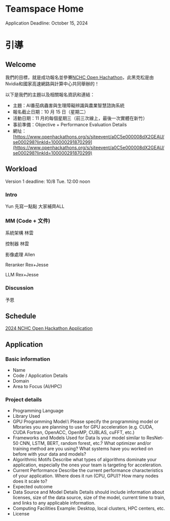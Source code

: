 # Teamspace Home

Application Deadline: October 15, 2024

# 引導

## Welcome

我們的目標，就是成功報名並參賽[NCHC Open Hachathon](https://www.openhackathons.org/s/siteevent/a0C5e000008dX2GEAU/se000298?linkId=100000291870299)，此黑克松是由Nvidia和國家高速網路與計算中心共同舉辦的！

以下是我們的主題以及相關報名資訊和連結：

- 主題：AI番茄病蟲害與生理障礙辨識與農業智慧諮詢系統
- 報名截止日期：10 月 15 日（星期二）
- 活動日期：11 月的每個星期三（前三次線上，最後一次實體在新竹）
- 事前準備：Objective + Performance Evaluation Details
- 網址：[https://www.openhackathons.org/s/siteevent/a0C5e000008dX2GEAU/se000298?linkId=100000291870299](https://www.openhackathons.org/s/siteevent/a0C5e000008dX2GEAU/se000298?linkId=100000291870299)

## Workload

Version 1 deadline: 10/8 Tue. 12:00 noon

### Intro

Yun 先寫一點點 大家補齊ALL

### MM (Code + 文件)

系統架構 林雲

控制器 林雲

影像處理 Allen

Reranker Rex+Jesse

LLM  Rex+Jesse

### Discussion

予恩

## Schedule

[2024 NCHC Open Hackathon Application](2024%20NCHC%20Open%20Hackathon%20Application%20113a6e4d4f9080dcab6fcb95b6521ce1.csv)

## Application

### Basic information
- Name
- Code / Application Details
- Domain
- Area to Focus (AI/HPC)

### Project details
- Programming Language
- Library Used
- GPU Programming Model:\\
  Please specify the programming model or Mbraries you are planning to use for GPU acceleration (e.g. CUDA, CUDA Fortran, OpenACC, OpenMP, CUBLAS, cuFFT, etc.)
- Frameworks and Models Used for Data
  Is your model similar to ResNet-50 CNN, LSTM, BERT, random forest, etc.? What optimizer and/or training method are you using? What systems have you worked on before with your data and models?
- Algorithmic Motifs
  Describe what types of algorithms dominate your application, especially the ones your team is targeting for acceleration.
- Current Performance
  Describe the current performance characteristics of your application. Where does it run (CPU, GPU)? How many nodes does it scale to?
- Expected outcome
- Data Source and Model Details
  Details should include information about licenses, size of the data source, size of the model, current time to train, and links to any applicable information.
- Computing Facilities
  Example: Desktop, local clusters, HPC centers, etc.
- License
